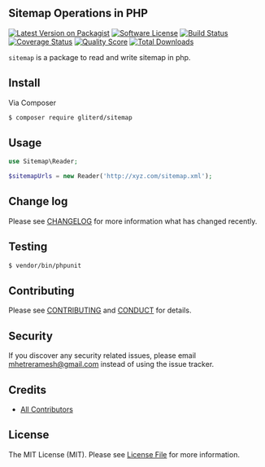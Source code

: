 ## Sitemap Operations in PHP

[![Latest Version on Packagist](https://img.shields.io/packagist/v/gliterd/sitemap.svg?style=flat-square)](https://packagist.org/packages/gliterd/sitemap)
[![Software License][ico-license]](LICENSE.md)
[![Build Status](https://img.shields.io/travis/gliterd/sitemap/master.svg?style=flat-square)](https://travis-ci.org/gliterd/sitemap)
[![Coverage Status][ico-scrutinizer]][link-scrutinizer]
[![Quality Score][ico-code-quality]][link-code-quality]
[![Total Downloads](https://img.shields.io/packagist/dt/gliterd/sitemap.svg?style=flat-square)](https://packagist.org/packages/gliterd/sitemap)

`sitemap` is a package to read and write sitemap in php.

## Install

Via Composer

``` bash
$ composer require gliterd/sitemap
```

## Usage

``` php
use Sitemap\Reader;

$sitemapUrls = new Reader('http://xyz.com/sitemap.xml');
```


## Change log

Please see [CHANGELOG](CHANGELOG.md) for more information what has changed recently.

## Testing

```bash
$ vendor/bin/phpunit
```


## Contributing

Please see [CONTRIBUTING](CONTRIBUTING.md) and [CONDUCT](CONDUCT.md) for details.

## Security

If you discover any security related issues, please email mhetreramesh@gmail.com instead of using the issue tracker.

## Credits

- [All Contributors][link-contributors]

## License

The MIT License (MIT). Please see [License File](LICENSE.md) for more information.

[ico-version]: https://img.shields.io/packagist/v/gliterd/sitemap.svg?style=flat-square
[ico-license]: https://img.shields.io/badge/license-MIT-brightgreen.svg?style=flat-square
[ico-travis]: https://img.shields.io/travis/gliterd/sitemap/master.svg?style=flat-square
[ico-scrutinizer]: https://img.shields.io/scrutinizer/coverage/g/gliterd/sitemap.svg?style=flat-square
[ico-code-quality]: https://img.shields.io/scrutinizer/g/gliterd/sitemap.svg?style=flat-square
[ico-downloads]: https://img.shields.io/packagist/dt/gliterd/sitemap.svg?style=flat-square

[link-packagist]: https://packagist.org/packages/gliterd/sitemap
[link-travis]: https://travis-ci.org/gliterd/sitemap
[link-scrutinizer]: https://scrutinizer-ci.com/g/gliterd/sitemap/code-structure
[link-code-quality]: https://scrutinizer-ci.com/g/gliterd/sitemap
[link-downloads]: https://packagist.org/packages/gliterd/sitemap
[link-author]: https://github.com/gliterd
[link-contributors]: ../../contributors